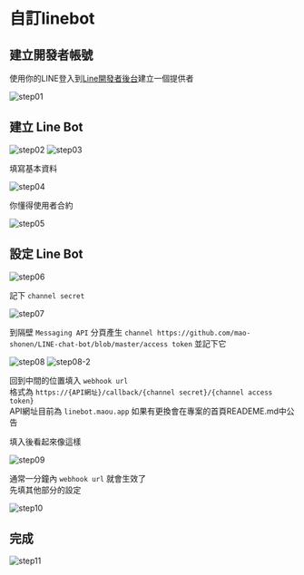# 自訂linebot

## 建立開發者帳號

使用你的LINE登入到[Line開發者後台](https://developers.line.biz/console)建立一個提供者

![step01](https://github.com/mao-shonen/LINE-chat-bot/blob/master/access/step01.jpg)

## 建立 Line Bot

![step02](https://github.com/mao-shonen/LINE-chat-bot/blob/master/access/step02.jpg)
![step03](https://github.com/mao-shonen/LINE-chat-bot/blob/master/access/step03.jpg)

填寫基本資料

![step04](https://github.com/mao-shonen/LINE-chat-bot/blob/master/access/step04.jpg)

你懂得使用者合約

![step05](https://github.com/mao-shonen/LINE-chat-bot/blob/master/access/step05.jpg)

## 設定 Line Bot

![step06](https://github.com/mao-shonen/LINE-chat-bot/blob/master/access/step06.jpg)

記下 `channel secret`

![step07](https://github.com/mao-shonen/LINE-chat-bot/blob/master/access/step07.jpg)

到隔壁 `Messaging API` 分頁產生 `channel https://github.com/mao-shonen/LINE-chat-bot/blob/master/access token` 並記下它

![step08](https://github.com/mao-shonen/LINE-chat-bot/blob/master/access/step08.jpg)
![step08-2](https://github.com/mao-shonen/LINE-chat-bot/blob/master/access/step08-2.jpg)

回到中間的位置填入 `webhook url`  
格式為 `https://{API網址}/callback/{channel secret}/{channel access token}`  
API網址目前為 `linebot.maou.app` 如果有更換會在專案的首頁READEME.md中公告

填入後看起來像這樣

![step09](https://github.com/mao-shonen/LINE-chat-bot/blob/master/access/step09.jpg)

通常一分鐘內 `webhook url` 就會生效了  
先填其他部分的設定

![step10](https://github.com/mao-shonen/LINE-chat-bot/blob/master/access/step10.jpg)

## 完成

![step11](https://github.com/mao-shonen/LINE-chat-bot/blob/master/access/step11.jpg)
